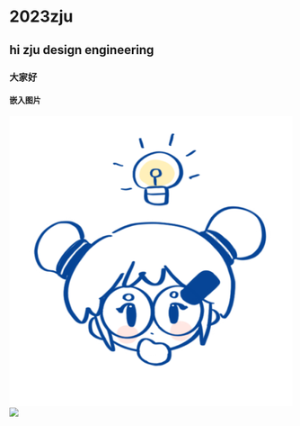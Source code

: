 # 2023zju
## hi zju design engineering
### 大家好
#### 嵌入图片
![](img/微信图片_20230626101805.png)
![](https://www.baidu.com/img/PCtm_d9c8750bed0b3c7d089fa7d55720d6cf.png)
